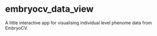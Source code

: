 # embryocv_data_view
A little interactive app for visualising individual level phenome data from EmbryoCV.
